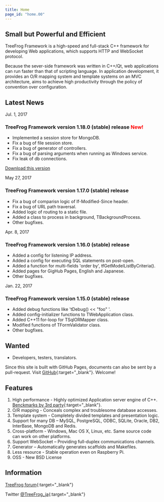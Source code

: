 ```yaml
---
title: Home
page_id: "home.00"
---
```


## Small but Powerful and Efficient

TreeFrog Framework is a high-speed and full-stack C++ framework for developing Web applications, which supports HTTP and WebSocket protocol.

Because the sever-side framework was written in C++/Qt, web applications can run faster than that of scripting language. In application development, it provides an O/R mapping system and template systems on an MVC architecture, aims to achieve high productivity through the policy of  convention over configuration.

## Latest News

Jul. 1, 2017

### TreeFrog Framework version 1.18.0 (stable) release <span style="color: red;">New!</span>

  - Implemented a session store for MongoDB.
  - Fix a bug of file session store.
  - Fix a bug of generator of controllers.
  - Fix a bug of parsing arguments when running as Windows service.
  - Fix leak of db connections.

 <a href="{{site.baseurl}}/en/download/">Download this version</a>

May 27, 2017

### TreeFrog Framework version 1.17.0 (stable) release

  - Fix a bug of comparisn logic of If-Modified-Since header.
  - Fix a bug of URL path traversal.
  - Added logic of routing to a static file.
  - Added a class to process in background, TBackgroundProcess.
  - Other bugfixes.

Apr. 8, 2017

### TreeFrog Framework version 1.16.0 (stable) release

  - Added a config for listening IP address.
  - Added a config for executing SQL statements on post-open.
  - Added a function for multi-fields 'order by', tfGetModelListByCriteria().
  - Added pages for GigHub Pages, English and Japanese.
  - Other bugfixes.

Jan. 22, 2017

### TreeFrog Framework version 1.15.0 (stable) release

  - Added debug functions like 'tDebug() << "foo" '.
  - Added config-initializer functions to TWebApplication class.
  - Added C++11 for-loop for TSqlORMapper class.
  - Modified functions of TFormValidator class.
  - Other bugfixes.


## Wanted

 - Developers, testers, translators.

Since this site is built with GitHub Pages, documents can also be sent by a pull-request.
Visit [GitHub](https://github.com/treefrogframework/treefrog-framework){:target="_blank"}. Welcome!

## Features

  1. High performance - Highly optimized Application server engine of C++.  [Benckmarks by 3rd party](http://www.techempower.com/benchmarks/){:target="_blank"}.
  2. O/R mapping  - Conceals complex and troublesome database accesses.
  3. Template system  - Completely divided templates and presentation logic.
  4. Support for many DB – MySQL, PostgreSQL, ODBC, SQLite, Oracle, DB2, InterBase, MongoDB and Redis.
  5. Cross-platform  - Windows, Mac OS X, Linux, etc.  Same source code can work on other platforms.
  6. Support WebSocket – Providing full-duplex communications channels.
  7. Generator – Automatically generates scaffolds and Makefiles.
  8. Less resource -  Stable operation even on Raspberry Pi.
  9. OSS  - New BSD License

## Information

[TreeFrog forum](https://groups.google.com/forum/#!forum/treefrogframework){:target="_blank"}

Twitter [@TreeFrog_ja](https://twitter.com/TreeFrog_ja){:target="_blank"}
